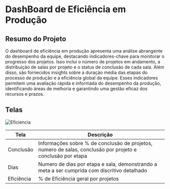 # DashBoard de Eficiência em Produção

## Resumo do Projeto

O dashboard de eficiência em produção apresenta uma análise abrangente do desempenho da equipe, destacando indicadores-chave para monitorar o progresso dos projetos. Isso inclui o número de projetos em andamento, a distribuição de salas por projeto e o status de conclusão de cada sala. Além disso, são fornecidos insights sobre a duração média das etapas do processo de produção e a eficiência global da equipe. Esses indicadores permitem uma avaliação rápida e informada do desempenho da produção, identificando áreas de melhoria e garantindo uma gestão eficaz dos recursos e prazos.

## Telas

![Eficiencia](https://github.com/ByancaValerie/ByancaValerie/assets/162714310/bc7340a8-1a7c-42b6-aacf-ef90a74cf8d0)

| Tela | Descrição |
|---|---|
| Conclusão | Informações sobre % de conclusão de projetos, numero de salas, conclusão por projeto e conclusão por etapa |
| Dias | Numero de dias por etapa e sala, demonstrando a meta a ser cumprida com discritivo detalhado |
| Eficiência | %  de Eficiência geral por projetos|


